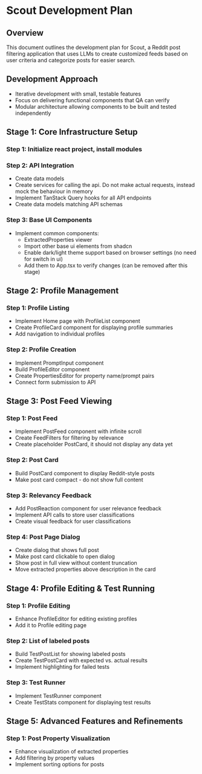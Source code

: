 # Scout Development Plan

## Overview
This document outlines the development plan for Scout, a Reddit post filtering application that uses LLMs to create customized feeds based on user criteria and categorize posts for easier search.

## Development Approach
- Iterative development with small, testable features
- Focus on delivering functional components that QA can verify
- Modular architecture allowing components to be built and tested independently

## Stage 1: Core Infrastructure Setup

### Step 1: Initialize react project, install modules

### Step 2: API Integration
- Create data models
- Create services for calling the api. Do not make actual requests, instead mock the behaviour in memory
- Implement TanStack Query hooks for all API endpoints
- Create data models matching API schemas

### Step 3: Base UI Components
- Implement common components:
  - ExtractedProperties viewer
  - Import other base ui elements from shadcn
  - Enable dark/light theme support based on browser settings (no need for switch in ui)
  - Add them to App.tsx to verify changes (can be removed after this stage)

## Stage 2: Profile Management

### Step 1: Profile Listing
- Implement Home page with ProfileList component
- Create ProfileCard component for displaying profile summaries
- Add navigation to individual profiles

### Step 2: Profile Creation
- Implement PromptInput component
- Build ProfileEditor component
- Create PropertiesEditor for property name/prompt pairs
- Connect form submission to API

## Stage 3: Post Feed Viewing

### Step 1: Post Feed
- Implement PostFeed component with infinite scroll
- Create FeedFilters for filtering by relevance
- Create placeholder PostCard, it should not display any data yet

### Step 2: Post Card
- Build PostCard component to display Reddit-style posts
- Make post card compact - do not show full content

### Step 3: Relevancy Feedback
- Add PostReaction component for user relevance feedback
- Implement API calls to store user classifications
- Create visual feedback for user classifications

### Step 4: Post Page Dialog
- Create dialog that shows full post
- Make post card clickable to open dialog
- Show post in full view without content truncation
- Move extracted properties above description in the card

## Stage 4: Profile Editing & Test Running

### Step 1: Profile Editing
- Enhance ProfileEditor for editing existing profiles
- Add it to Profile editing page

### Step 2: List of labeled posts
- Build TestPostList for showing labeled posts
- Create TestPostCard with expected vs. actual results
- Implement highlighting for failed tests

### Step 3: Test Runner
- Implement TestRunner component
- Create TestStats component for displaying test results

## Stage 5: Advanced Features and Refinements

### Step 1: Post Property Visualization
- Enhance visualization of extracted properties
- Add filtering by property values
- Implement sorting options for posts

